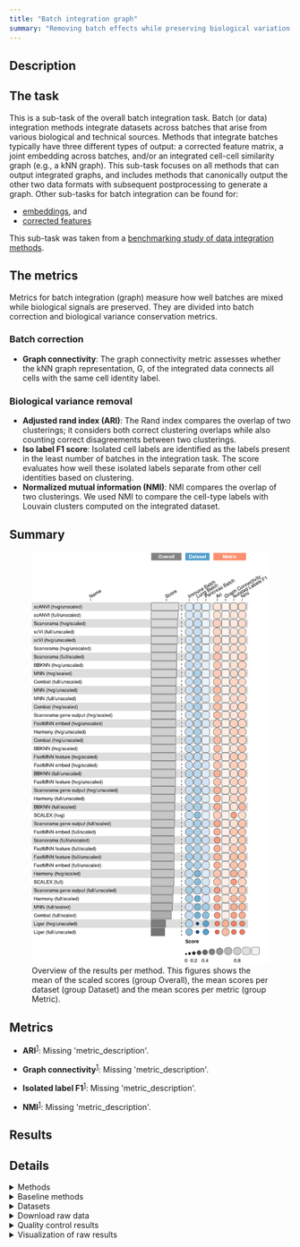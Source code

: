 ```yaml
---
title: "Batch integration graph"
summary: "Removing batch effects while preserving biological variation (graph output)"
---
```


<script src="index_files/libs/htmlwidgets-1.5.4/htmlwidgets.js"></script>
<link href="index_files/libs/datatables-css-0.0.0/datatables-crosstalk.css" rel="stylesheet" />
<script src="index_files/libs/datatables-binding-0.25/datatables.js"></script>
<script src="index_files/libs/jquery-3.6.0/jquery-3.6.0.min.js"></script>
<link href="index_files/libs/dt-core-1.11.3/css/jquery.dataTables.min.css" rel="stylesheet" />
<link href="index_files/libs/dt-core-1.11.3/css/jquery.dataTables.extra.css" rel="stylesheet" />
<script src="index_files/libs/dt-core-1.11.3/js/jquery.dataTables.min.js"></script>
<link href="index_files/libs/dt-ext-select-1.11.3/css/select.dataTables.min.css" rel="stylesheet" />
<script src="index_files/libs/dt-ext-select-1.11.3/js/dataTables.select.min.js"></script>
<link href="index_files/libs/dt-ext-searchpanes-1.11.3/css/searchPanes.dataTables.min.css" rel="stylesheet" />
<script src="index_files/libs/dt-ext-searchpanes-1.11.3/js/dataTables.searchPanes.min.js"></script>
<script src="index_files/libs/jszip-1.11.3/jszip.min.js"></script>
<link href="index_files/libs/dt-ext-buttons-1.11.3/css/buttons.dataTables.min.css" rel="stylesheet" />
<script src="index_files/libs/dt-ext-buttons-1.11.3/js/dataTables.buttons.min.js"></script>
<script src="index_files/libs/dt-ext-buttons-1.11.3/js/buttons.html5.min.js"></script>
<script src="index_files/libs/dt-ext-buttons-1.11.3/js/buttons.colVis.min.js"></script>
<script src="index_files/libs/dt-ext-buttons-1.11.3/js/buttons.print.min.js"></script>
<link href="index_files/libs/crosstalk-1.2.0/css/crosstalk.min.css" rel="stylesheet" />
<script src="index_files/libs/crosstalk-1.2.0/js/crosstalk.min.js"></script>
<script src="index_files/libs/kePrint-0.0.1/kePrint.js"></script>
<link href="index_files/libs/lightable-0.0.1/lightable.css" rel="stylesheet" />


## Description

<!--- TODO: add links --->

## The task

This is a sub-task of the overall batch integration task. Batch (or data) integration
methods integrate datasets across batches that arise from various biological and
technical sources. Methods that integrate batches typically have three different types
of output: a corrected feature matrix, a joint embedding across batches, and/or an
integrated cell-cell similarity graph (e.g., a kNN graph). This sub-task focuses on all
methods that can output integrated graphs, and includes methods that canonically output
the other two data formats with subsequent postprocessing to generate a graph. Other
sub-tasks for batch integration can be found for:

-   [embeddings](../batch_integration_embed/), and
-   [corrected features](../batch_integration_feature/)

This sub-task was taken from a [benchmarking study of data integration
methods](https://openproblems.bio/bibliography#luecken2022benchmarking).

## The metrics

Metrics for batch integration (graph) measure how well batches are mixed while
biological signals are preserved. They are divided into batch correction and biological
variance conservation metrics.

### Batch correction

-   **Graph connectivity**: The graph connectivity metric assesses whether the kNN graph
    representation, G, of the integrated data connects all cells with the same cell identity
    label.

### Biological variance removal

-   **Adjusted rand index (ARI)**: The Rand index compares the overlap of two clusterings;
    it considers both correct clustering overlaps while also counting correct disagreements
    between two clusterings.
-   **Iso label F1 score**: Isolated cell labels are identified as the labels present in
    the least number of batches in the integration task. The score evaluates how well these
    isolated labels separate from other cell identities based on clustering.
-   **Normalized mutual information (NMI)**: NMI compares the overlap of two clusterings.
    We used NMI to compare the cell-type labels with Louvain clusters computed on the
    integrated dataset.

## Summary

<figure>
<img src="index.markdown_strict_files/figure-markdown_strict/summary-1.png" width="745" alt="Overview of the results per method. This figures shows the mean of the scaled scores (group Overall), the mean scores per dataset (group Dataset) and the mean scores per metric (group Metric)." />
<figcaption aria-hidden="true">Overview of the results per method. This figures shows the mean of the scaled scores (group Overall), the mean scores per dataset (group Dataset) and the mean scores per metric (group Metric).</figcaption>
</figure>

## Metrics

-   **ARI**<sup><a href="/bibliography#luecken2022benchmarking" target="_blank">1</a></sup>: Missing 'metric_description'.

<!-- -->

-   **Graph connectivity**<sup><a href="/bibliography#luecken2022benchmarking" target="_blank">1</a></sup>: Missing 'metric_description'.

<!-- -->

-   **Isolated label F1**<sup><a href="/bibliography#luecken2022benchmarking" target="_blank">1</a></sup>: Missing 'metric_description'.

<!-- -->

-   **NMI**<sup><a href="/bibliography#luecken2022benchmarking" target="_blank">1</a></sup>: Missing 'metric_description'.

## Results

<div id="htmlwidget-367204a246f6c7aa6c0b" style="width:100%;height:auto;" class="datatables html-widget"></div>
<script type="application/json" data-for="htmlwidget-367204a246f6c7aa6c0b">{"x":{"filter":"none","vertical":false,"extensions":["Select","SearchPanes","Buttons"],"caption":"<caption>Results table of the scores per method, dataset and metric (after scaling). Use the filters to make a custom subselection of methods and datasets. The \"Overall mean\" dataset is the mean value across all datasets.<\/caption>","data":[["Scanorama (hvg/unscaled) <sup><a href=\"/bibliography#hie2019efficient\" target=\"_blank\">2<\/a><\/sup>","scANVI (hvg/unscaled) <sup><a href=\"/bibliography#xu2021probabilistic\" target=\"_blank\">3<\/a><\/sup>","Scanorama (hvg/scaled) <sup><a href=\"/bibliography#hie2019efficient\" target=\"_blank\">2<\/a><\/sup>","Combat (hvg/scaled) <sup><a href=\"/bibliography#hansen2012removing\" target=\"_blank\">4<\/a><\/sup>","scANVI (full/unscaled) <sup><a href=\"/bibliography#xu2021probabilistic\" target=\"_blank\">3<\/a><\/sup>","MNN (hvg/scaled) <sup><a href=\"/bibliography#haghverdi2018batch\" target=\"_blank\">5<\/a><\/sup>","scVI (hvg/unscaled) <sup><a href=\"/bibliography#lopez2018deep\" target=\"_blank\">6<\/a><\/sup>","scVI (full/unscaled) <sup><a href=\"/bibliography#lopez2018deep\" target=\"_blank\">6<\/a><\/sup>","Harmony (hvg/unscaled) <sup><a href=\"/bibliography#korsunsky2019fast\" target=\"_blank\">7<\/a><\/sup>","Combat (hvg/unscaled) <sup><a href=\"/bibliography#hansen2012removing\" target=\"_blank\">4<\/a><\/sup>","Combat (full/unscaled) <sup><a href=\"/bibliography#hansen2012removing\" target=\"_blank\">4<\/a><\/sup>","BBKNN (hvg/scaled) <sup><a href=\"/bibliography#polanski2020bbknn\" target=\"_blank\">8<\/a><\/sup>","Scanorama (full/scaled) <sup><a href=\"/bibliography#hie2019efficient\" target=\"_blank\">2<\/a><\/sup>","BBKNN (hvg/unscaled) <sup><a href=\"/bibliography#polanski2020bbknn\" target=\"_blank\">8<\/a><\/sup>","MNN (hvg/unscaled) <sup><a href=\"/bibliography#haghverdi2018batch\" target=\"_blank\">5<\/a><\/sup>","SCALEX (hvg) <sup><a href=\"/bibliography#xiong2021online\" target=\"_blank\">9<\/a><\/sup>","scANVI (hvg/unscaled) <sup><a href=\"/bibliography#xu2021probabilistic\" target=\"_blank\">3<\/a><\/sup>","Harmony (full/unscaled) <sup><a href=\"/bibliography#korsunsky2019fast\" target=\"_blank\">7<\/a><\/sup>","BBKNN (full/unscaled) <sup><a href=\"/bibliography#polanski2020bbknn\" target=\"_blank\">8<\/a><\/sup>","FastMNN feature (hvg/scaled) <sup><a href=\"/bibliography#lun2019fastmnn\" target=\"_blank\">10<\/a><\/sup>","MNN (full/unscaled) <sup><a href=\"/bibliography#haghverdi2018batch\" target=\"_blank\">5<\/a><\/sup>","scANVI (hvg/unscaled) <sup><a href=\"/bibliography#xu2021probabilistic\" target=\"_blank\">3<\/a><\/sup>","Harmony (hvg/scaled) <sup><a href=\"/bibliography#korsunsky2019fast\" target=\"_blank\">7<\/a><\/sup>","BBKNN (full/scaled) <sup><a href=\"/bibliography#polanski2020bbknn\" target=\"_blank\">8<\/a><\/sup>","scANVI (full/unscaled) <sup><a href=\"/bibliography#xu2021probabilistic\" target=\"_blank\">3<\/a><\/sup>","Scanorama gene output (hvg/scaled) <sup><a href=\"/bibliography#hie2019efficient\" target=\"_blank\">2<\/a><\/sup>","Harmony (full/scaled) <sup><a href=\"/bibliography#korsunsky2019fast\" target=\"_blank\">7<\/a><\/sup>","scANVI (full/unscaled) <sup><a href=\"/bibliography#xu2021probabilistic\" target=\"_blank\">3<\/a><\/sup>","FastMNN embed (hvg/unscaled) <sup><a href=\"/bibliography#lun2019fastmnn\" target=\"_blank\">10<\/a><\/sup>","Scanorama (hvg/scaled) <sup><a href=\"/bibliography#hie2019efficient\" target=\"_blank\">2<\/a><\/sup>","SCALEX (full) <sup><a href=\"/bibliography#xiong2021online\" target=\"_blank\">9<\/a><\/sup>","FastMNN embed (full/scaled) <sup><a href=\"/bibliography#lun2019fastmnn\" target=\"_blank\">10<\/a><\/sup>","scVI (full/unscaled) <sup><a href=\"/bibliography#lopez2018deep\" target=\"_blank\">6<\/a><\/sup>","scVI (hvg/unscaled) <sup><a href=\"/bibliography#lopez2018deep\" target=\"_blank\">6<\/a><\/sup>","scANVI (hvg/unscaled) <sup><a href=\"/bibliography#xu2021probabilistic\" target=\"_blank\">3<\/a><\/sup>","scVI (hvg/unscaled) <sup><a href=\"/bibliography#lopez2018deep\" target=\"_blank\">6<\/a><\/sup>","Scanorama (hvg/scaled) <sup><a href=\"/bibliography#hie2019efficient\" target=\"_blank\">2<\/a><\/sup>","FastMNN embed (hvg/scaled) <sup><a href=\"/bibliography#lun2019fastmnn\" target=\"_blank\">10<\/a><\/sup>","MNN (hvg/scaled) <sup><a href=\"/bibliography#haghverdi2018batch\" target=\"_blank\">5<\/a><\/sup>","FastMNN embed (full/unscaled) <sup><a href=\"/bibliography#lun2019fastmnn\" target=\"_blank\">10<\/a><\/sup>","FastMNN feature (hvg/unscaled) <sup><a href=\"/bibliography#lun2019fastmnn\" target=\"_blank\">10<\/a><\/sup>","Scanorama gene output (hvg/unscaled) <sup><a href=\"/bibliography#hie2019efficient\" target=\"_blank\">2<\/a><\/sup>","scANVI (full/unscaled) <sup><a href=\"/bibliography#xu2021probabilistic\" target=\"_blank\">3<\/a><\/sup>","FastMNN feature (full/unscaled) <sup><a href=\"/bibliography#lun2019fastmnn\" target=\"_blank\">10<\/a><\/sup>","scVI (full/unscaled) <sup><a href=\"/bibliography#lopez2018deep\" target=\"_blank\">6<\/a><\/sup>","MNN (full/unscaled) <sup><a href=\"/bibliography#haghverdi2018batch\" target=\"_blank\">5<\/a><\/sup>","Scanorama (full/scaled) <sup><a href=\"/bibliography#hie2019efficient\" target=\"_blank\">2<\/a><\/sup>","Scanorama gene output (hvg/scaled) <sup><a href=\"/bibliography#hie2019efficient\" target=\"_blank\">2<\/a><\/sup>","Scanorama (hvg/unscaled) <sup><a href=\"/bibliography#hie2019efficient\" target=\"_blank\">2<\/a><\/sup>","Scanorama (full/scaled) <sup><a href=\"/bibliography#hie2019efficient\" target=\"_blank\">2<\/a><\/sup>","BBKNN (hvg/unscaled) <sup><a href=\"/bibliography#polanski2020bbknn\" target=\"_blank\">8<\/a><\/sup>","MNN (hvg/scaled) <sup><a href=\"/bibliography#haghverdi2018batch\" target=\"_blank\">5<\/a><\/sup>","FastMNN feature (full/scaled) <sup><a href=\"/bibliography#lun2019fastmnn\" target=\"_blank\">10<\/a><\/sup>","Scanorama (hvg/unscaled) <sup><a href=\"/bibliography#hie2019efficient\" target=\"_blank\">2<\/a><\/sup>","MNN (hvg/unscaled) <sup><a href=\"/bibliography#haghverdi2018batch\" target=\"_blank\">5<\/a><\/sup>","Combat (full/unscaled) <sup><a href=\"/bibliography#hansen2012removing\" target=\"_blank\">4<\/a><\/sup>","MNN (hvg/unscaled) <sup><a href=\"/bibliography#haghverdi2018batch\" target=\"_blank\">5<\/a><\/sup>","Scanorama gene output (full/scaled) <sup><a href=\"/bibliography#hie2019efficient\" target=\"_blank\">2<\/a><\/sup>","MNN (full/scaled) <sup><a href=\"/bibliography#haghverdi2018batch\" target=\"_blank\">5<\/a><\/sup>","MNN (full/unscaled) <sup><a href=\"/bibliography#haghverdi2018batch\" target=\"_blank\">5<\/a><\/sup>","Combat (hvg/scaled) <sup><a href=\"/bibliography#hansen2012removing\" target=\"_blank\">4<\/a><\/sup>","Scanorama gene output (hvg/scaled) <sup><a href=\"/bibliography#hie2019efficient\" target=\"_blank\">2<\/a><\/sup>","Combat (full/unscaled) <sup><a href=\"/bibliography#hansen2012removing\" target=\"_blank\">4<\/a><\/sup>","FastMNN embed (hvg/unscaled) <sup><a href=\"/bibliography#lun2019fastmnn\" target=\"_blank\">10<\/a><\/sup>","Harmony (hvg/unscaled) <sup><a href=\"/bibliography#korsunsky2019fast\" target=\"_blank\">7<\/a><\/sup>","Scanorama gene output (hvg/unscaled) <sup><a href=\"/bibliography#hie2019efficient\" target=\"_blank\">2<\/a><\/sup>","Combat (hvg/unscaled) <sup><a href=\"/bibliography#hansen2012removing\" target=\"_blank\">4<\/a><\/sup>","BBKNN (hvg/scaled) <sup><a href=\"/bibliography#polanski2020bbknn\" target=\"_blank\">8<\/a><\/sup>","FastMNN feature (hvg/scaled) <sup><a href=\"/bibliography#lun2019fastmnn\" target=\"_blank\">10<\/a><\/sup>","FastMNN embed (hvg/scaled) <sup><a href=\"/bibliography#lun2019fastmnn\" target=\"_blank\">10<\/a><\/sup>","FastMNN embed (hvg/unscaled) <sup><a href=\"/bibliography#lun2019fastmnn\" target=\"_blank\">10<\/a><\/sup>","Scanorama (full/unscaled) <sup><a href=\"/bibliography#hie2019efficient\" target=\"_blank\">2<\/a><\/sup>","BBKNN (hvg/unscaled) <sup><a href=\"/bibliography#polanski2020bbknn\" target=\"_blank\">8<\/a><\/sup>","FastMNN embed (hvg/scaled) <sup><a href=\"/bibliography#lun2019fastmnn\" target=\"_blank\">10<\/a><\/sup>","BBKNN (full/unscaled) <sup><a href=\"/bibliography#polanski2020bbknn\" target=\"_blank\">8<\/a><\/sup>","FastMNN feature (hvg/unscaled) <sup><a href=\"/bibliography#lun2019fastmnn\" target=\"_blank\">10<\/a><\/sup>","Scanorama gene output (full/scaled) <sup><a href=\"/bibliography#hie2019efficient\" target=\"_blank\">2<\/a><\/sup>","SCALEX (hvg) <sup><a href=\"/bibliography#xiong2021online\" target=\"_blank\">9<\/a><\/sup>","BBKNN (hvg/unscaled) <sup><a href=\"/bibliography#polanski2020bbknn\" target=\"_blank\">8<\/a><\/sup>","scVI (full/unscaled) <sup><a href=\"/bibliography#lopez2018deep\" target=\"_blank\">6<\/a><\/sup>","Harmony (hvg/scaled) <sup><a href=\"/bibliography#korsunsky2019fast\" target=\"_blank\">7<\/a><\/sup>","Harmony (hvg/unscaled) <sup><a href=\"/bibliography#korsunsky2019fast\" target=\"_blank\">7<\/a><\/sup>","Combat (full/scaled) <sup><a href=\"/bibliography#hansen2012removing\" target=\"_blank\">4<\/a><\/sup>","Scanorama gene output (hvg/unscaled) <sup><a href=\"/bibliography#hie2019efficient\" target=\"_blank\">2<\/a><\/sup>","Scanorama gene output (full/unscaled) <sup><a href=\"/bibliography#hie2019efficient\" target=\"_blank\">2<\/a><\/sup>","Combat (hvg/scaled) <sup><a href=\"/bibliography#hansen2012removing\" target=\"_blank\">4<\/a><\/sup>","Harmony (full/unscaled) <sup><a href=\"/bibliography#korsunsky2019fast\" target=\"_blank\">7<\/a><\/sup>","Scanorama (hvg/scaled) <sup><a href=\"/bibliography#hie2019efficient\" target=\"_blank\">2<\/a><\/sup>","FastMNN feature (hvg/unscaled) <sup><a href=\"/bibliography#lun2019fastmnn\" target=\"_blank\">10<\/a><\/sup>","BBKNN (full/scaled) <sup><a href=\"/bibliography#polanski2020bbknn\" target=\"_blank\">8<\/a><\/sup>","scVI (hvg/unscaled) <sup><a href=\"/bibliography#lopez2018deep\" target=\"_blank\">6<\/a><\/sup>","SCALEX (hvg) <sup><a href=\"/bibliography#xiong2021online\" target=\"_blank\">9<\/a><\/sup>","Scanorama gene output (full/scaled) <sup><a href=\"/bibliography#hie2019efficient\" target=\"_blank\">2<\/a><\/sup>","Combat (hvg/unscaled) <sup><a href=\"/bibliography#hansen2012removing\" target=\"_blank\">4<\/a><\/sup>","FastMNN feature (hvg/scaled) <sup><a href=\"/bibliography#lun2019fastmnn\" target=\"_blank\">10<\/a><\/sup>","BBKNN (hvg/scaled) <sup><a href=\"/bibliography#polanski2020bbknn\" target=\"_blank\">8<\/a><\/sup>","FastMNN embed (hvg/unscaled) <sup><a href=\"/bibliography#lun2019fastmnn\" target=\"_blank\">10<\/a><\/sup>","FastMNN embed (hvg/scaled) <sup><a href=\"/bibliography#lun2019fastmnn\" target=\"_blank\">10<\/a><\/sup>","SCALEX (full) <sup><a href=\"/bibliography#xiong2021online\" target=\"_blank\">9<\/a><\/sup>","FastMNN feature (hvg/unscaled) <sup><a href=\"/bibliography#lun2019fastmnn\" target=\"_blank\">10<\/a><\/sup>","FastMNN feature (hvg/scaled) <sup><a href=\"/bibliography#lun2019fastmnn\" target=\"_blank\">10<\/a><\/sup>","FastMNN embed (full/scaled) <sup><a href=\"/bibliography#lun2019fastmnn\" target=\"_blank\">10<\/a><\/sup>","Scanorama (full/unscaled) <sup><a href=\"/bibliography#hie2019efficient\" target=\"_blank\">2<\/a><\/sup>","FastMNN feature (full/scaled) <sup><a href=\"/bibliography#lun2019fastmnn\" target=\"_blank\">10<\/a><\/sup>","BBKNN (full/unscaled) <sup><a href=\"/bibliography#polanski2020bbknn\" target=\"_blank\">8<\/a><\/sup>","FastMNN feature (full/unscaled) <sup><a href=\"/bibliography#lun2019fastmnn\" target=\"_blank\">10<\/a><\/sup>","FastMNN embed (full/unscaled) <sup><a href=\"/bibliography#lun2019fastmnn\" target=\"_blank\">10<\/a><\/sup>","Harmony (hvg/scaled) <sup><a href=\"/bibliography#korsunsky2019fast\" target=\"_blank\">7<\/a><\/sup>","BBKNN (full/scaled) <sup><a href=\"/bibliography#polanski2020bbknn\" target=\"_blank\">8<\/a><\/sup>","Scanorama (full/unscaled) <sup><a href=\"/bibliography#hie2019efficient\" target=\"_blank\">2<\/a><\/sup>","SCALEX (full) <sup><a href=\"/bibliography#xiong2021online\" target=\"_blank\">9<\/a><\/sup>","Scanorama (full/scaled) <sup><a href=\"/bibliography#hie2019efficient\" target=\"_blank\">2<\/a><\/sup>","BBKNN (full/unscaled) <sup><a href=\"/bibliography#polanski2020bbknn\" target=\"_blank\">8<\/a><\/sup>","Scanorama (hvg/unscaled) <sup><a href=\"/bibliography#hie2019efficient\" target=\"_blank\">2<\/a><\/sup>","MNN (hvg/unscaled) <sup><a href=\"/bibliography#haghverdi2018batch\" target=\"_blank\">5<\/a><\/sup>","Harmony (full/unscaled) <sup><a href=\"/bibliography#korsunsky2019fast\" target=\"_blank\">7<\/a><\/sup>","FastMNN feature (full/scaled) <sup><a href=\"/bibliography#lun2019fastmnn\" target=\"_blank\">10<\/a><\/sup>","BBKNN (hvg/scaled) <sup><a href=\"/bibliography#polanski2020bbknn\" target=\"_blank\">8<\/a><\/sup>","Scanorama gene output (full/unscaled) <sup><a href=\"/bibliography#hie2019efficient\" target=\"_blank\">2<\/a><\/sup>","MNN (full/unscaled) <sup><a href=\"/bibliography#haghverdi2018batch\" target=\"_blank\">5<\/a><\/sup>","Harmony (full/unscaled) <sup><a href=\"/bibliography#korsunsky2019fast\" target=\"_blank\">7<\/a><\/sup>","FastMNN feature (full/unscaled) <sup><a href=\"/bibliography#lun2019fastmnn\" target=\"_blank\">10<\/a><\/sup>","Combat (full/unscaled) <sup><a href=\"/bibliography#hansen2012removing\" target=\"_blank\">4<\/a><\/sup>","Liger (hvg/unscaled) <sup><a href=\"/bibliography#welch2019single\" target=\"_blank\">11<\/a><\/sup>","Scanorama gene output (hvg/scaled) <sup><a href=\"/bibliography#hie2019efficient\" target=\"_blank\">2<\/a><\/sup>","Harmony (full/scaled) <sup><a href=\"/bibliography#korsunsky2019fast\" target=\"_blank\">7<\/a><\/sup>","Scanorama gene output (full/unscaled) <sup><a href=\"/bibliography#hie2019efficient\" target=\"_blank\">2<\/a><\/sup>","Scanorama (full/unscaled) <sup><a href=\"/bibliography#hie2019efficient\" target=\"_blank\">2<\/a><\/sup>","Harmony (full/scaled) <sup><a href=\"/bibliography#korsunsky2019fast\" target=\"_blank\">7<\/a><\/sup>","Combat (hvg/unscaled) <sup><a href=\"/bibliography#hansen2012removing\" target=\"_blank\">4<\/a><\/sup>","Combat (hvg/scaled) <sup><a href=\"/bibliography#hansen2012removing\" target=\"_blank\">4<\/a><\/sup>","FastMNN embed (full/unscaled) <sup><a href=\"/bibliography#lun2019fastmnn\" target=\"_blank\">10<\/a><\/sup>","MNN (hvg/scaled) <sup><a href=\"/bibliography#haghverdi2018batch\" target=\"_blank\">5<\/a><\/sup>","FastMNN embed (full/scaled) <sup><a href=\"/bibliography#lun2019fastmnn\" target=\"_blank\">10<\/a><\/sup>","Scanorama gene output (hvg/unscaled) <sup><a href=\"/bibliography#hie2019efficient\" target=\"_blank\">2<\/a><\/sup>","FastMNN feature (full/scaled) <sup><a href=\"/bibliography#lun2019fastmnn\" target=\"_blank\">10<\/a><\/sup>","BBKNN (full/scaled) <sup><a href=\"/bibliography#polanski2020bbknn\" target=\"_blank\">8<\/a><\/sup>","Scanorama gene output (full/scaled) <sup><a href=\"/bibliography#hie2019efficient\" target=\"_blank\">2<\/a><\/sup>","Harmony (hvg/unscaled) <sup><a href=\"/bibliography#korsunsky2019fast\" target=\"_blank\">7<\/a><\/sup>","FastMNN embed (full/scaled) <sup><a href=\"/bibliography#lun2019fastmnn\" target=\"_blank\">10<\/a><\/sup>","MNN (full/scaled) <sup><a href=\"/bibliography#haghverdi2018batch\" target=\"_blank\">5<\/a><\/sup>","FastMNN embed (full/unscaled) <sup><a href=\"/bibliography#lun2019fastmnn\" target=\"_blank\">10<\/a><\/sup>","FastMNN feature (full/unscaled) <sup><a href=\"/bibliography#lun2019fastmnn\" target=\"_blank\">10<\/a><\/sup>","Scanorama gene output (full/unscaled) <sup><a href=\"/bibliography#hie2019efficient\" target=\"_blank\">2<\/a><\/sup>","MNN (full/scaled) <sup><a href=\"/bibliography#haghverdi2018batch\" target=\"_blank\">5<\/a><\/sup>","Combat (full/scaled) <sup><a href=\"/bibliography#hansen2012removing\" target=\"_blank\">4<\/a><\/sup>","Combat (full/scaled) <sup><a href=\"/bibliography#hansen2012removing\" target=\"_blank\">4<\/a><\/sup>","Liger (full/unscaled) <sup><a href=\"/bibliography#welch2019single\" target=\"_blank\">11<\/a><\/sup>","SCALEX (hvg) <sup><a href=\"/bibliography#xiong2021online\" target=\"_blank\">9<\/a><\/sup>","SCALEX (full) <sup><a href=\"/bibliography#xiong2021online\" target=\"_blank\">9<\/a><\/sup>","MNN (full/scaled) <sup><a href=\"/bibliography#haghverdi2018batch\" target=\"_blank\">5<\/a><\/sup>","Harmony (hvg/scaled) <sup><a href=\"/bibliography#korsunsky2019fast\" target=\"_blank\">7<\/a><\/sup>","Combat (full/scaled) <sup><a href=\"/bibliography#hansen2012removing\" target=\"_blank\">4<\/a><\/sup>","Harmony (full/scaled) <sup><a href=\"/bibliography#korsunsky2019fast\" target=\"_blank\">7<\/a><\/sup>","Liger (hvg/unscaled) <sup><a href=\"/bibliography#welch2019single\" target=\"_blank\">11<\/a><\/sup>","Liger (full/unscaled) <sup><a href=\"/bibliography#welch2019single\" target=\"_blank\">11<\/a><\/sup>","Liger (hvg/unscaled) <sup><a href=\"/bibliography#welch2019single\" target=\"_blank\">11<\/a><\/sup>","Liger (full/unscaled) <sup><a href=\"/bibliography#welch2019single\" target=\"_blank\">11<\/a><\/sup>","Liger (full/unscaled) <sup><a href=\"/bibliography#welch2019single\" target=\"_blank\">11<\/a><\/sup>","Liger (hvg/unscaled) <sup><a href=\"/bibliography#welch2019single\" target=\"_blank\">11<\/a><\/sup>"],["Pancreas (by batch) <sup><a href=\"/bibliography#luecken2022benchmarking\" target=\"_blank\">1<\/a><\/sup>","Pancreas (by batch) <sup><a href=\"/bibliography#luecken2022benchmarking\" target=\"_blank\">1<\/a><\/sup>","Pancreas (by batch) <sup><a href=\"/bibliography#luecken2022benchmarking\" target=\"_blank\">1<\/a><\/sup>","Pancreas (by batch) <sup><a href=\"/bibliography#luecken2022benchmarking\" target=\"_blank\">1<\/a><\/sup>","Pancreas (by batch) <sup><a href=\"/bibliography#luecken2022benchmarking\" target=\"_blank\">1<\/a><\/sup>","Pancreas (by batch) <sup><a href=\"/bibliography#luecken2022benchmarking\" target=\"_blank\">1<\/a><\/sup>","Pancreas (by batch) <sup><a href=\"/bibliography#luecken2022benchmarking\" target=\"_blank\">1<\/a><\/sup>","Pancreas (by batch) <sup><a href=\"/bibliography#luecken2022benchmarking\" target=\"_blank\">1<\/a><\/sup>","Pancreas (by batch) <sup><a href=\"/bibliography#luecken2022benchmarking\" target=\"_blank\">1<\/a><\/sup>","Pancreas (by batch) <sup><a href=\"/bibliography#luecken2022benchmarking\" target=\"_blank\">1<\/a><\/sup>","Pancreas (by batch) <sup><a href=\"/bibliography#luecken2022benchmarking\" target=\"_blank\">1<\/a><\/sup>","Pancreas (by batch) <sup><a href=\"/bibliography#luecken2022benchmarking\" target=\"_blank\">1<\/a><\/sup>","Pancreas (by batch) <sup><a href=\"/bibliography#luecken2022benchmarking\" target=\"_blank\">1<\/a><\/sup>","Pancreas (by batch) <sup><a href=\"/bibliography#luecken2022benchmarking\" target=\"_blank\">1<\/a><\/sup>","Pancreas (by batch) <sup><a href=\"/bibliography#luecken2022benchmarking\" target=\"_blank\">1<\/a><\/sup>","Pancreas (by batch) <sup><a href=\"/bibliography#luecken2022benchmarking\" target=\"_blank\">1<\/a><\/sup>","Overall mean","Pancreas (by batch) <sup><a href=\"/bibliography#luecken2022benchmarking\" target=\"_blank\">1<\/a><\/sup>","Pancreas (by batch) <sup><a href=\"/bibliography#luecken2022benchmarking\" target=\"_blank\">1<\/a><\/sup>","Pancreas (by batch) <sup><a href=\"/bibliography#luecken2022benchmarking\" target=\"_blank\">1<\/a><\/sup>","Pancreas (by batch) <sup><a href=\"/bibliography#luecken2022benchmarking\" target=\"_blank\">1<\/a><\/sup>","Immune (by batch) <sup><a href=\"/bibliography#luecken2022benchmarking\" target=\"_blank\">1<\/a><\/sup>","Pancreas (by batch) <sup><a href=\"/bibliography#luecken2022benchmarking\" target=\"_blank\">1<\/a><\/sup>","Pancreas (by batch) <sup><a href=\"/bibliography#luecken2022benchmarking\" target=\"_blank\">1<\/a><\/sup>","Overall mean","Pancreas (by batch) <sup><a href=\"/bibliography#luecken2022benchmarking\" target=\"_blank\">1<\/a><\/sup>","Pancreas (by batch) <sup><a href=\"/bibliography#luecken2022benchmarking\" target=\"_blank\">1<\/a><\/sup>","Immune (by batch) <sup><a href=\"/bibliography#luecken2022benchmarking\" target=\"_blank\">1<\/a><\/sup>","Pancreas (by batch) <sup><a href=\"/bibliography#luecken2022benchmarking\" target=\"_blank\">1<\/a><\/sup>","Overall mean","Pancreas (by batch) <sup><a href=\"/bibliography#luecken2022benchmarking\" target=\"_blank\">1<\/a><\/sup>","Pancreas (by batch) <sup><a href=\"/bibliography#luecken2022benchmarking\" target=\"_blank\">1<\/a><\/sup>","Overall mean","Overall mean","Lung (Viera Braga et al.) <sup><a href=\"/bibliography#luecken2022benchmarking\" target=\"_blank\">1<\/a><\/sup>","Immune (by batch) <sup><a href=\"/bibliography#luecken2022benchmarking\" target=\"_blank\">1<\/a><\/sup>","Immune (by batch) <sup><a href=\"/bibliography#luecken2022benchmarking\" target=\"_blank\">1<\/a><\/sup>","Pancreas (by batch) <sup><a href=\"/bibliography#luecken2022benchmarking\" target=\"_blank\">1<\/a><\/sup>","Immune (by batch) <sup><a href=\"/bibliography#luecken2022benchmarking\" target=\"_blank\">1<\/a><\/sup>","Pancreas (by batch) <sup><a href=\"/bibliography#luecken2022benchmarking\" target=\"_blank\">1<\/a><\/sup>","Pancreas (by batch) <sup><a href=\"/bibliography#luecken2022benchmarking\" target=\"_blank\">1<\/a><\/sup>","Pancreas (by batch) <sup><a href=\"/bibliography#luecken2022benchmarking\" target=\"_blank\">1<\/a><\/sup>","Lung (Viera Braga et al.) <sup><a href=\"/bibliography#luecken2022benchmarking\" target=\"_blank\">1<\/a><\/sup>","Pancreas (by batch) <sup><a href=\"/bibliography#luecken2022benchmarking\" target=\"_blank\">1<\/a><\/sup>","Immune (by batch) <sup><a href=\"/bibliography#luecken2022benchmarking\" target=\"_blank\">1<\/a><\/sup>","Immune (by batch) <sup><a href=\"/bibliography#luecken2022benchmarking\" target=\"_blank\">1<\/a><\/sup>","Immune (by batch) <sup><a href=\"/bibliography#luecken2022benchmarking\" target=\"_blank\">1<\/a><\/sup>","Immune (by batch) <sup><a href=\"/bibliography#luecken2022benchmarking\" target=\"_blank\">1<\/a><\/sup>","Overall mean","Overall mean","Overall mean","Overall mean","Pancreas (by batch) <sup><a href=\"/bibliography#luecken2022benchmarking\" target=\"_blank\">1<\/a><\/sup>","Immune (by batch) <sup><a href=\"/bibliography#luecken2022benchmarking\" target=\"_blank\">1<\/a><\/sup>","Immune (by batch) <sup><a href=\"/bibliography#luecken2022benchmarking\" target=\"_blank\">1<\/a><\/sup>","Overall mean","Overall mean","Pancreas (by batch) <sup><a href=\"/bibliography#luecken2022benchmarking\" target=\"_blank\">1<\/a><\/sup>","Immune (by batch) <sup><a href=\"/bibliography#luecken2022benchmarking\" target=\"_blank\">1<\/a><\/sup>","Overall mean","Overall mean","Overall mean","Immune (by batch) <sup><a href=\"/bibliography#luecken2022benchmarking\" target=\"_blank\">1<\/a><\/sup>","Overall mean","Overall mean","Immune (by batch) <sup><a href=\"/bibliography#luecken2022benchmarking\" target=\"_blank\">1<\/a><\/sup>","Overall mean","Overall mean","Overall mean","Overall mean","Immune (by batch) <sup><a href=\"/bibliography#luecken2022benchmarking\" target=\"_blank\">1<\/a><\/sup>","Pancreas (by batch) <sup><a href=\"/bibliography#luecken2022benchmarking\" target=\"_blank\">1<\/a><\/sup>","Lung (Viera Braga et al.) <sup><a href=\"/bibliography#luecken2022benchmarking\" target=\"_blank\">1<\/a><\/sup>","Immune (by batch) <sup><a href=\"/bibliography#luecken2022benchmarking\" target=\"_blank\">1<\/a><\/sup>","Overall mean","Overall mean","Immune (by batch) <sup><a href=\"/bibliography#luecken2022benchmarking\" target=\"_blank\">1<\/a><\/sup>","Immune (by batch) <sup><a href=\"/bibliography#luecken2022benchmarking\" target=\"_blank\">1<\/a><\/sup>","Immune (by batch) <sup><a href=\"/bibliography#luecken2022benchmarking\" target=\"_blank\">1<\/a><\/sup>","Lung (Viera Braga et al.) <sup><a href=\"/bibliography#luecken2022benchmarking\" target=\"_blank\">1<\/a><\/sup>","Immune (by batch) <sup><a href=\"/bibliography#luecken2022benchmarking\" target=\"_blank\">1<\/a><\/sup>","Immune (by batch) <sup><a href=\"/bibliography#luecken2022benchmarking\" target=\"_blank\">1<\/a><\/sup>","Immune (by batch) <sup><a href=\"/bibliography#luecken2022benchmarking\" target=\"_blank\">1<\/a><\/sup>","Overall mean","Pancreas (by batch) <sup><a href=\"/bibliography#luecken2022benchmarking\" target=\"_blank\">1<\/a><\/sup>","Immune (by batch) <sup><a href=\"/bibliography#luecken2022benchmarking\" target=\"_blank\">1<\/a><\/sup>","Overall mean","Lung (Viera Braga et al.) <sup><a href=\"/bibliography#luecken2022benchmarking\" target=\"_blank\">1<\/a><\/sup>","Immune (by batch) <sup><a href=\"/bibliography#luecken2022benchmarking\" target=\"_blank\">1<\/a><\/sup>","Overall mean","Lung (Viera Braga et al.) <sup><a href=\"/bibliography#luecken2022benchmarking\" target=\"_blank\">1<\/a><\/sup>","Overall mean","Overall mean","Immune (by batch) <sup><a href=\"/bibliography#luecken2022benchmarking\" target=\"_blank\">1<\/a><\/sup>","Immune (by batch) <sup><a href=\"/bibliography#luecken2022benchmarking\" target=\"_blank\">1<\/a><\/sup>","Immune (by batch) <sup><a href=\"/bibliography#luecken2022benchmarking\" target=\"_blank\">1<\/a><\/sup>","Lung (Viera Braga et al.) <sup><a href=\"/bibliography#luecken2022benchmarking\" target=\"_blank\">1<\/a><\/sup>","Lung (Viera Braga et al.) <sup><a href=\"/bibliography#luecken2022benchmarking\" target=\"_blank\">1<\/a><\/sup>","Immune (by batch) <sup><a href=\"/bibliography#luecken2022benchmarking\" target=\"_blank\">1<\/a><\/sup>","Lung (Viera Braga et al.) <sup><a href=\"/bibliography#luecken2022benchmarking\" target=\"_blank\">1<\/a><\/sup>","Lung (Viera Braga et al.) <sup><a href=\"/bibliography#luecken2022benchmarking\" target=\"_blank\">1<\/a><\/sup>","Overall mean","Overall mean","Overall mean","Lung (Viera Braga et al.) <sup><a href=\"/bibliography#luecken2022benchmarking\" target=\"_blank\">1<\/a><\/sup>","Overall mean","Overall mean","Overall mean","Immune (by batch) <sup><a href=\"/bibliography#luecken2022benchmarking\" target=\"_blank\">1<\/a><\/sup>","Immune (by batch) <sup><a href=\"/bibliography#luecken2022benchmarking\" target=\"_blank\">1<\/a><\/sup>","Overall mean","Lung (Viera Braga et al.) <sup><a href=\"/bibliography#luecken2022benchmarking\" target=\"_blank\">1<\/a><\/sup>","Immune (by batch) <sup><a href=\"/bibliography#luecken2022benchmarking\" target=\"_blank\">1<\/a><\/sup>","Lung (Viera Braga et al.) <sup><a href=\"/bibliography#luecken2022benchmarking\" target=\"_blank\">1<\/a><\/sup>","Lung (Viera Braga et al.) <sup><a href=\"/bibliography#luecken2022benchmarking\" target=\"_blank\">1<\/a><\/sup>","Immune (by batch) <sup><a href=\"/bibliography#luecken2022benchmarking\" target=\"_blank\">1<\/a><\/sup>","Lung (Viera Braga et al.) <sup><a href=\"/bibliography#luecken2022benchmarking\" target=\"_blank\">1<\/a><\/sup>","Lung (Viera Braga et al.) <sup><a href=\"/bibliography#luecken2022benchmarking\" target=\"_blank\">1<\/a><\/sup>","Overall mean","Lung (Viera Braga et al.) <sup><a href=\"/bibliography#luecken2022benchmarking\" target=\"_blank\">1<\/a><\/sup>","Lung (Viera Braga et al.) <sup><a href=\"/bibliography#luecken2022benchmarking\" target=\"_blank\">1<\/a><\/sup>","Lung (Viera Braga et al.) <sup><a href=\"/bibliography#luecken2022benchmarking\" target=\"_blank\">1<\/a><\/sup>","Lung (Viera Braga et al.) <sup><a href=\"/bibliography#luecken2022benchmarking\" target=\"_blank\">1<\/a><\/sup>","Immune (by batch) <sup><a href=\"/bibliography#luecken2022benchmarking\" target=\"_blank\">1<\/a><\/sup>","Lung (Viera Braga et al.) <sup><a href=\"/bibliography#luecken2022benchmarking\" target=\"_blank\">1<\/a><\/sup>","Immune (by batch) <sup><a href=\"/bibliography#luecken2022benchmarking\" target=\"_blank\">1<\/a><\/sup>","Lung (Viera Braga et al.) <sup><a href=\"/bibliography#luecken2022benchmarking\" target=\"_blank\">1<\/a><\/sup>","Lung (Viera Braga et al.) <sup><a href=\"/bibliography#luecken2022benchmarking\" target=\"_blank\">1<\/a><\/sup>","Overall mean","Lung (Viera Braga et al.) <sup><a href=\"/bibliography#luecken2022benchmarking\" target=\"_blank\">1<\/a><\/sup>","Lung (Viera Braga et al.) <sup><a href=\"/bibliography#luecken2022benchmarking\" target=\"_blank\">1<\/a><\/sup>","Immune (by batch) <sup><a href=\"/bibliography#luecken2022benchmarking\" target=\"_blank\">1<\/a><\/sup>","Lung (Viera Braga et al.) <sup><a href=\"/bibliography#luecken2022benchmarking\" target=\"_blank\">1<\/a><\/sup>","Immune (by batch) <sup><a href=\"/bibliography#luecken2022benchmarking\" target=\"_blank\">1<\/a><\/sup>","Lung (Viera Braga et al.) <sup><a href=\"/bibliography#luecken2022benchmarking\" target=\"_blank\">1<\/a><\/sup>","Immune (by batch) <sup><a href=\"/bibliography#luecken2022benchmarking\" target=\"_blank\">1<\/a><\/sup>","Lung (Viera Braga et al.) <sup><a href=\"/bibliography#luecken2022benchmarking\" target=\"_blank\">1<\/a><\/sup>","Lung (Viera Braga et al.) <sup><a href=\"/bibliography#luecken2022benchmarking\" target=\"_blank\">1<\/a><\/sup>","Lung (Viera Braga et al.) <sup><a href=\"/bibliography#luecken2022benchmarking\" target=\"_blank\">1<\/a><\/sup>","Lung (Viera Braga et al.) <sup><a href=\"/bibliography#luecken2022benchmarking\" target=\"_blank\">1<\/a><\/sup>","Overall mean","Lung (Viera Braga et al.) <sup><a href=\"/bibliography#luecken2022benchmarking\" target=\"_blank\">1<\/a><\/sup>","Immune (by batch) <sup><a href=\"/bibliography#luecken2022benchmarking\" target=\"_blank\">1<\/a><\/sup>","Immune (by batch) <sup><a href=\"/bibliography#luecken2022benchmarking\" target=\"_blank\">1<\/a><\/sup>","Pancreas (by batch) <sup><a href=\"/bibliography#luecken2022benchmarking\" target=\"_blank\">1<\/a><\/sup>","Overall mean","Pancreas (by batch) <sup><a href=\"/bibliography#luecken2022benchmarking\" target=\"_blank\">1<\/a><\/sup>","Immune (by batch) <sup><a href=\"/bibliography#luecken2022benchmarking\" target=\"_blank\">1<\/a><\/sup>","Lung (Viera Braga et al.) <sup><a href=\"/bibliography#luecken2022benchmarking\" target=\"_blank\">1<\/a><\/sup>","Lung (Viera Braga et al.) <sup><a href=\"/bibliography#luecken2022benchmarking\" target=\"_blank\">1<\/a><\/sup>","Lung (Viera Braga et al.) <sup><a href=\"/bibliography#luecken2022benchmarking\" target=\"_blank\">1<\/a><\/sup>","Lung (Viera Braga et al.) <sup><a href=\"/bibliography#luecken2022benchmarking\" target=\"_blank\">1<\/a><\/sup>","Lung (Viera Braga et al.) <sup><a href=\"/bibliography#luecken2022benchmarking\" target=\"_blank\">1<\/a><\/sup>","Lung (Viera Braga et al.) <sup><a href=\"/bibliography#luecken2022benchmarking\" target=\"_blank\">1<\/a><\/sup>","Pancreas (by batch) <sup><a href=\"/bibliography#luecken2022benchmarking\" target=\"_blank\">1<\/a><\/sup>","Pancreas (by batch) <sup><a href=\"/bibliography#luecken2022benchmarking\" target=\"_blank\">1<\/a><\/sup>","Overall mean","Overall mean","Lung (Viera Braga et al.) <sup><a href=\"/bibliography#luecken2022benchmarking\" target=\"_blank\">1<\/a><\/sup>","Lung (Viera Braga et al.) <sup><a href=\"/bibliography#luecken2022benchmarking\" target=\"_blank\">1<\/a><\/sup>"],[0.958757488377643,0.956213244319149,0.95429371124834,0.953781944611734,0.951341758950686,0.951204209932724,0.950288910257055,0.948061524598969,0.944328685012453,0.942801890394466,0.936088311567825,0.929600888392347,0.929417118003458,0.920912186373472,0.911825422787803,0.910688535416708,0.902468255762189,0.900689342394024,0.900016160431544,0.896523337663891,0.893860768656033,0.89229209998545,0.890892071366823,0.889670560873021,0.887932444719785,0.887850530400754,0.883336666418108,0.866879910818434,0.866454813433752,0.865171142106532,0.864906662390007,0.863549928428802,0.861733038677038,0.861484425529319,0.858899422981968,0.858090321496605,0.855909508256597,0.852997936284004,0.851956814949014,0.85190245320203,0.851431051149098,0.847546628939928,0.845575664390234,0.84429502771688,0.844260761119875,0.842279516862406,0.84181575771124,0.841243679469078,0.84095926870173,0.839644427597884,0.839120453027187,0.838138513025088,0.834875987549656,0.830294040580936,0.828530347438096,0.825278783625824,0.82441005475909,0.822426957749053,0.82232805141433,0.82080359725987,0.817919572296425,0.816829851521349,0.814903722978886,0.811902553290573,0.810455067357964,0.810132169289397,0.809739233526477,0.808510348209787,0.80810251466437,0.806326986723549,0.804288359056183,0.803130772244009,0.801470760903551,0.801033035656109,0.79964228892264,0.799087706192369,0.796727210304543,0.796180217436641,0.794978411804537,0.79287683031227,0.792339223423273,0.790309384311371,0.789898387724533,0.788781045887159,0.786898213802894,0.785962851692689,0.785812756550133,0.785310206814658,0.783718708038357,0.780395402460934,0.776074044834297,0.774267651312998,0.772360798700239,0.771401246626964,0.76755975584309,0.766247875849095,0.764964487381783,0.764949988230533,0.764116979234278,0.762113359389651,0.760224450486129,0.756668029739382,0.756364574865417,0.75599349932766,0.755902399169577,0.754054331773944,0.753302943362212,0.753109521247509,0.752491044434101,0.749688590417526,0.748183453793476,0.747700407078953,0.743008307166799,0.73382627714661,0.732874394051372,0.731162417194626,0.731004792395438,0.72968228038792,0.728594259598453,0.72627050626117,0.725586510061748,0.725184216364851,0.72484431633076,0.722501362820465,0.721395344694216,0.717493472352429,0.717484579707936,0.716274361934716,0.715761863319289,0.715014563558001,0.714013920584853,0.712400710931646,0.711254514193525,0.710046036335129,0.708664339432152,0.702099718037887,0.699024602075682,0.697928228047121,0.696727132750068,0.696408124454216,0.69565274149988,0.695605665952958,0.692683751240101,0.681399985284529,0.678025290252085,0.662112718365579,0.629244075262686,0.619046696865314,0.615934201085646,0.615526719756143,0.586604882833226,0.57609726895243,0.567195692109518,0.54645545118733,0.513728084115955,0.502178231446381,0.472323194345714,0.443011090061132,0.207808341871702,0.180740136100722],[0.957798980946152,0.953712336732752,0.951330404266517,0.947568324712799,0.948532621903516,0.944677193139033,0.946512973979787,0.944760619017823,0.944442015057048,0.944375397660184,0.948296643860005,0.915640584864964,0.905463920780188,0.946822274548619,0.847392232427807,0.942029919048551,0.87006402860303,0.914542103622205,0.911026906803194,0.926664120882014,0.841009604073809,0.884764221928954,0.905911521861838,0.83420837272783,0.84402054831647,0.771404909756939,0.825178868114838,0.879074827525321,0.841285689139113,0.767796822688042,0.918531140000329,0.881152996249669,0.775710582506858,0.7780357541664,0.771715527147382,0.815338264327475,0.785931028671991,0.793362909421918,0.779307143968901,0.88404289464062,0.792786603871669,0.658338564342456,0.704454195520573,0.892236558845301,0.79338814508465,0.752052759900922,0.744556399902598,0.807479156900098,0.758769221371095,0.703392250984548,0.730911978333337,0.748264522283153,0.871181712418211,0.783450259492897,0.704868433597163,0.734318520589867,0.677998175510683,0.654040156810918,0.716755495263185,0.694994902813937,0.69076472580933,0.68763245150635,0.749099424765193,0.736901427932647,0.735830268397129,0.731252992893501,0.675374324973556,0.666414177250905,0.745556672184516,0.724123396420335,0.746496062760163,0.60100346769208,0.627489179374828,0.755155358295814,0.633440888273952,0.705041373153531,0.697810202676682,0.733238122296903,0.618424481076565,0.5889829834181,0.731077117383595,0.746134904669652,0.703638180968086,0.639709013976189,0.609380410569739,0.659298294825376,0.639615280023531,0.566129035125618,0.695568594397625,0.611018684940274,0.572256024191937,0.758911150735868,0.59484343591879,0.627574375592699,0.692182618998392,0.608706580098025,0.622922531898665,0.623851921543273,0.604434511322317,0.6267689211913,0.617823276673144,0.621487041128054,0.526118708668576,0.607654738652033,0.468902745621031,0.644468132422152,0.622947222195147,0.706676664609365,0.573133119703964,0.51304529021192,0.701334891037633,0.460156432270857,0.520393012397631,0.535058423674237,0.48173386050708,0.561766552421004,0.470759388941626,0.474895366789725,0.526531289095968,0.491922344467082,0.442537184027384,0.479871760779569,0.505559493144405,0.695101883163039,0.484013287862011,0.595170680700099,0.528045085570683,0.464307368101728,0.606803791936913,0.454173201667784,0.465427557889816,0.501892784703493,0.520809229741524,0.493259509357381,0.52953548469261,0.481023114596263,0.425714562389029,0.43267994826877,0.516913885464686,0.490048617777113,0.550184693043055,0.482905987241329,0.561296077641586,0.442168371147481,0.516760402520689,0.519044249694145,0.392143009641813,0.506411084804207,0.60146541086215,0.581039021790254,0.417038181345291,0.483041354582661,0.461351558472535,0.400061826995801,0.375664128841768,0.3649508101013,0.385966765867286,0.307619211780811,0.0514957404369253,0.0871342855970504],[0.993849901775666,0.995419503997162,0.993057589705711,0.994049873026592,0.995116357164819,0.993120918609613,0.993403861775709,0.995871018046504,0.990577611269612,0.993773400532229,0.992095544019446,0.997339468146504,0.990777481998013,0.99570446920843,0.994132500432869,0.993187448123931,0.986772596143625,0.989572324931212,0.994610360536406,0.939766331268002,0.986107367835291,0.978408560389288,0.982175609002065,0.994784920661714,0.987143393913821,0.988207896602584,0.983430031413642,0.983960040164638,0.939111341161265,0.97193359462647,0.987702201025027,0.948338610303453,0.985392265760404,0.986045578841919,0.986489724044424,0.983686346697431,0.973771406097076,0.942111734423093,0.972149140827084,0.948360323903249,0.939402968237177,0.982942179941736,0.982353784412007,0.950499155033088,0.978668665269987,0.976906056834334,0.987311898242677,0.929479671137851,0.939424559412859,0.975206944055043,0.988703101290157,0.980179186614745,0.952921282381708,0.897255603046086,0.99053835978313,0.96917553267502,0.991029159494181,0.973446084733716,0.96018998224732,0.982842399500755,0.968090397721078,0.922908798906234,0.934251083857967,0.956188535522911,0.951902763897108,0.891151077456339,0.974444368179966,0.990825344016234,0.956168099884674,0.955736240363835,0.955330172032244,0.987168425357284,0.992306945733289,0.951403939441366,0.991326688151652,0.95617480958485,0.939676256035859,0.962291784674696,0.978097888928751,0.981637113964721,0.935290871698518,0.93441921697002,0.975403954068171,0.895924770926542,0.989570457408733,0.929435626401524,0.957208985356564,0.948971788076624,0.955190533156707,0.984864628286361,0.981046528052616,0.96823748636524,0.927128858020993,0.947603317127857,0.955191046999087,0.985441267744418,0.974124093375224,0.973693047227046,0.95548140591078,0.973930927360665,0.973546921386933,0.954876912670035,0.908847288939918,0.953299509443213,0.989403303171738,0.952276158829613,0.955875738710355,0.938347407540583,0.971734682385727,0.922812616815139,0.970109773514329,0.947531451924441,0.989966400746812,0.927168173416825,0.988416618266544,0.949412782334987,0.971606013288965,0.98969529615778,0.888824458974361,0.98551377383264,0.932641848803492,0.971625858302742,0.981179970147647,0.866528258692193,0.851038828978266,0.875303145929384,0.908212266768373,0.816560824647332,0.924422451297393,0.981956386879812,0.980785693735119,0.946639701613774,0.975267500407539,0.945881125843123,0.813681055381549,0.935371232658965,0.988074281811641,0.868264233293403,0.930711463451692,0.970411001863529,0.97026151029692,0.972627190614042,0.934703463153009,0.768690652745978,0.977753016164099,0.95488682583398,0.930569808958774,0.873624168669209,0.949233226297092,0.967145713607181,0.972841532479339,0.897575741921167,0.958686714474994,0.914534176549153,0.690553718382458,0.708254679023933,0.631264322157746,0.678195013671926,0.452706193322637,0.336710989398587],[0.951469594694978,0.951473426663615,0.950160275678938,0.955057736034122,0.941021889979566,0.95283379368398,0.946599366267345,0.938795207063226,0.925109362209911,0.924198191573194,0.885216741476706,0.942888456984248,0.95291485728858,0.836962630076159,0.926411853353381,0.800505249626141,0.884856217218704,0.827757521416403,0.83939318902555,0.844569738325585,0.880912128311705,0.854165155645475,0.802989363860151,0.952317210695646,0.866536129498877,0.947795005382919,0.915610983246563,0.764673923044901,0.84439010786041,0.896148260068843,0.689840316366647,0.794496491149986,0.867582009428572,0.862000441290391,0.848930069347022,0.831218389205609,0.840321016444349,0.846333539523244,0.84862918651552,0.741787342099187,0.843734114358352,0.916632581982267,0.893912575472163,0.692881138997807,0.811799644612078,0.833325720220869,0.841110176959526,0.826492570383776,0.830620126988118,0.887310698461102,0.848498347647236,0.808741892223729,0.695832122447095,0.812051249227721,0.828381603634668,0.792179892914543,0.826331989336426,0.91563919824663,0.834457458323065,0.806092530943619,0.818934148969614,0.876930860919711,0.784949146940817,0.768253040966786,0.769863521383616,0.83807803970682,0.803769243684029,0.855567191000153,0.745705305424106,0.758532268593032,0.72582865387165,0.849291257347487,0.867904214396649,0.696193947398142,0.832369755045377,0.761931447700932,0.803552593143185,0.718323963099301,0.8406281984689,0.852151176610411,0.745587362233996,0.71610339341594,0.733962983257277,0.841537628653832,0.78637696110464,0.802443315253372,0.79512219572501,0.897963488083242,0.724758272060292,0.866449102253522,0.808183568398219,0.55159842106393,0.849475466791613,0.770366408382064,0.663295382273986,0.773399293382174,0.734540361168298,0.733069318857711,0.763093124814939,0.717301956684151,0.729250795672746,0.720854039870962,0.856890381149641,0.74325154373512,0.881611827765532,0.692401094397306,0.702038519149036,0.615522510570536,0.807476689021432,0.85558679810595,0.54166001006663,0.8679070611352,0.77610424834505,0.728339537041655,0.724202511021228,0.69787589820516,0.784692966411379,0.850413822634035,0.768349099153929,0.704039744298283,0.859733167553467,0.751566880379496,0.706373790326106,0.585848364579499,0.856505006992436,0.682906251949391,0.712620526587569,0.865793087995485,0.637965438718884,0.716743131096829,0.699301395621348,0.733517967320754,0.624762696471686,0.735536219774624,0.769902264272411,0.749229542346885,0.839553407043488,0.829234608985025,0.668377808524998,0.632529408688275,0.613468795530924,0.630810248027167,0.632755263814614,0.806049809769578,0.676906936109749,0.560125357915681,0.727631899812492,0.436685354823058,0.135966050466348,0.172046589018303,0.329041992159959,0.297990805617462,0.218781190677273,0.315379080960697,0.61263486644143,0.576449757574957,0.433410629639382,0.38293962756359,0.135683770292755,0.101748657897215],[0.931911476093777,0.924247709883067,0.922626575342194,0.918451844673423,0.920696166754842,0.914184934298269,0.914639439005379,0.912819254268323,0.917185751513241,0.908860571812258,0.918744316915144,0.862535043573671,0.868512211947052,0.904159371660682,0.879365104937155,0.907031524868208,0.868180181083398,0.870885419606276,0.855034185361027,0.875093160179963,0.867413974403329,0.851830461978083,0.872491790743237,0.777371739406891,0.854029707149971,0.843994309860573,0.809126782897388,0.839810852538875,0.84103211557422,0.824805891042773,0.863552992168024,0.8302116160121,0.818247297012318,0.819855927818565,0.828462371389043,0.802118285755903,0.823614581812973,0.830183561767762,0.807741788484552,0.833419252165066,0.829800518129195,0.832273189493252,0.801582102156195,0.841563257991326,0.793186589512784,0.8068335304935,0.79428455574016,0.801523319454585,0.835023167034848,0.792667816890842,0.788368384838018,0.815368450978725,0.819568832951609,0.828419050557042,0.790332992737423,0.805441188323864,0.802280894695071,0.746582391204946,0.777909269823748,0.799284555781169,0.793889016685678,0.779847294753103,0.791315236351566,0.786267208739948,0.784223715754002,0.780046567100928,0.785368997268358,0.721234680571858,0.784979981164183,0.786916041516993,0.789498547560677,0.775059938579186,0.718182704109439,0.801378897489113,0.741431824219579,0.773203194330162,0.745869789362446,0.770866999675664,0.742763078743934,0.748736047255848,0.757401542376983,0.764580022189871,0.746588432604598,0.777952769992072,0.762265026128466,0.752674170290483,0.751304565095426,0.72817651597315,0.759357432538802,0.65924919436358,0.742810058694414,0.818323547086955,0.71799543406956,0.740060885405236,0.759569975100894,0.697444362171762,0.728270963084946,0.729185665294104,0.733458874889076,0.730451632322489,0.720276808211692,0.729454125288478,0.733601920703533,0.719768205480276,0.683691720120007,0.727071941446706,0.732350293394309,0.751891502269551,0.65761968662528,0.707309656537094,0.779629140555312,0.715206682985313,0.685569567177702,0.744738974453725,0.737144586410636,0.715594435817353,0.696960800939782,0.603724635970139,0.730672191169556,0.723606162446677,0.667433839862647,0.697672365997597,0.706264011704883,0.742526944847128,0.694024254944151,0.71659381083084,0.72106043990512,0.71843616699432,0.693855771323966,0.70718553458758,0.710541035093129,0.667552390088563,0.724178630153353,0.665507290365385,0.721538553382036,0.642774982549436,0.542756157058569,0.661534121641287,0.670905373558895,0.692643469487948,0.648695967128621,0.696079237929296,0.641980200351196,0.708691107475081,0.540680806213801,0.614394440018511,0.466631582637664,0.659466179164781,0.777072116716992,0.741875554608836,0.627497825348315,0.625781173688432,0.629963304813269,0.555846720243669,0.376059622798165,0.359057679085333,0.438651059718442,0.403290507228201,0.19134766343449,0.197366611510035],[1459,4163,1699,1640,18426,2258,4240,10569,1290,1550,1471,1340,6211,1459,1559,3100,9440.66666666667,2039,1639,1882,3598,11886,3001,1781,14253.6666666667,1569,1932,11819,1390,1735.66666666667,10755,1940,10728.3333333333,9964,12273,11925,1678,1570,2717,1760,1860,2040,12516,2092,12306,14390,3641,1880,1635.33333333333,4311.33333333333,1198.66666666667,2978,2142,1538,1992,1911.66666666667,2400,2949,17309,11379.3333333333,1363,1809.33333333333,2132,1126.33333333333,1190.66666666667,1688,1346.33333333333,1122.33333333333,1602.33333333333,1293,979,2201,1269,1039,1382,1492.33333333333,3591,6847,868,9310,1078,1402,2812,1866.33333333333,5150,1159,1642.66666666667,1830,1159,1346,13727,4015,3287,1189,1406,768,1010,1270,10169,1458,1519,1836.66666666667,3583.66666666667,2398.66666666667,1289,2248.33333333333,1416.33333333333,1905.66666666667,1228,4120,11182.6666666667,3082,1218,1909,3649,1530,2712,1259,10239,16150,1359,2401,2132,4002,1979,1272,23018,4430,1531.33333333333,1300,1290,1039,3959,1009,1871,2342,1029,3321,880,2561,17133.3333333333,1450,2252,2549,21971,2351,1919,19208,2098,12624,12120,1638,2322,1390,4039,21056,3960.33333333333,21687.6666666667,24799,3840],[538.9,1108.2,441.2,341.8,2042.4,479.6,565.7,2636.5,351.6,205.2,561.9,346.6,878.2,455,1169.8,556.5,1941.46666666667,283.6,218.1,124.3,1549.8,2350.2,336.9,254.4,2447.23333333333,716.7,509.5,2684.1,94.1,457.4,2483.4,99.1,2651.53333333333,1773.06666666667,2366,2370.5,475.9,76.2,1039.1,84.6,133.4,413.2,2615.2,120.3,2697.3,4831.2,1330.6,448.4,506.9,1176.16666666667,368.6,693.2,209.9,529.4,1500.6,469.266666666667,1056.63333333333,369,1516.5,3692.6,239.933333333333,534.7,507.8,94.9333333333333,390.066666666667,502.5,201.666666666667,293.166666666667,136.7,86.0333333333333,84.6,1249.2,169,88.3,176.933333333333,187.1,1270.1,2429.8,481.8,2620.8,594.7,243.6,264.2,475.566666666667,1478,160.6,397.733333333333,455.1,302.1,487.466666666667,2383,1436,986.866666666667,169.5,166.4,355.8,106.1,93.6,2491.6,125.8,119.4,101.533333333333,1293,200.433333333333,145.1,169.233333333333,91.8666666666667,507.666666666667,245.5,1115.1,2452.76666666667,1319.7,167.6,452.4,499.5,540.4,157.2,177.1,1275.1,4696.8,369.2,132,338.1,102.1,439,1124.7,1870.6,1514.7,762.733333333333,230.3,217.4,96.7,560.9,103.8,511,234.2,962.5,1321.5,575,101.7,2071.1,94.3,255.4,476.7,1253.6,419.366666666667,340.8,100.9,1321.7,2383.3,3443.2,591.4,653.1,654,101,100.5,101.466666666667,100.7,100.7,101.3],[3.7109375,3.41796875,4.98046875,3.7109375,4.78515625,78.22265625,2.24609375,3.80859375,2.05078125,3.125,13.4765625,2.34375,30.078125,1.953125,34.9609375,19.43359375,9.21223958333333,2.44140625,2.83203125,5.2734375,142.08984375,13.57421875,2.34375,7.32421875,5.82682291666667,5.2734375,7.32421875,5.6640625,2.9296875,6.93359375,28.90625,10.15625,3.71093749967448,7.68229166666667,10.64453125,11.5234375,7.91015625,3.22265625,36.1328125,6.34765625,5.17578125,4.58984375,7.03125,17.578125,3.3203125,368.06640625,41.69921875,8.00781249902344,5.40364583333333,36.6861979166667,2.1484375,90.6901041666667,21.97265625,7.421875,34.86328125,17.0572916666667,64.4205729166667,29.98046875,586.9140625,318.75,4.8828125,6.67317708300781,17.1875,3.25520833333333,2.21354166666667,7.32421875,4.23177083333333,2.79947916666667,7.51953125,4.23177083333333,3.3203125,27.05078125,2.44140625,4.78515625,3.02734375,7.09635416666667,40.13671875,18.45703125,2.05078125,4.00390624902344,5.46875,2.1484375,23.046875,5.76171875,27.05078125,5.37109375,2.50651041666667,7.91015625,8.203125,8.85416666666667,9.27734375,20.3776041666667,36.1328125,4.6875,8.984375,2.9296875,3.515625,4.6875,25.09765625,7.91015625,8.30078125,13.3463541666667,23.73046875,29.39453125,3.41796875,22.9166666666667,7.03125,3.64583333333333,8.69140625,18.84765625,28.4830729166667,38.28125,2.83203125,5.078125,123.4375,2.34375,37.40234375,3.125,23.7630208333333,446.09375,2.734375,27.734375,20.5078125,4.78515625,6.73828125,8.69140625,25.29296875,25.29296875,8.85416666666667,4.8828125,5.56640625,6.93359375,157.71484375,12.01171875,5.37109375,28.80859375,10.546875,38.28125,2.44140625,17.87109375,593.033854166667,7.8125,23.4375,18.9453125,489.74609375,22.0052083333333,15.4296875,15.13671875,23.2421875,31.4453125,702.44140625,3.125,27.5390625,10.546875,3.61328125,13.18359375,4.42708333333333,15.7552083333333,18.9453125,4.8828125]],"container":"<table class=\"stripe compact\">\n  <thead>\n    <tr>\n      <th>Method<\/th>\n      <th>Dataset<\/th>\n      <th>Mean score<\/th>\n      <th>ARI<\/th>\n      <th>Graph connectivity<\/th>\n      <th>Isolated label F1<\/th>\n      <th>NMI<\/th>\n      <th>Runtime (s)<\/th>\n      <th>CPU (%)<\/th>\n      <th>Memory (GB)<\/th>\n    <\/tr>\n  <\/thead>\n<\/table>","options":{"dom":"Bt","paging":false,"columnDefs":[{"targets":8,"render":"function(data, type, row, meta) {\n    return type !== 'display' ? data : DTWidget.formatRound(data, 0, 3, \",\", \".\", null);\n  }"},{"targets":7,"render":"function(data, type, row, meta) {\n    return type !== 'display' ? data : DTWidget.formatRound(data, 0, 3, \",\", \".\", null);\n  }"},{"targets":9,"render":"function(data, type, row, meta) {\n    return type !== 'display' ? data : DTWidget.formatRound(data, 2, 3, \",\", \".\", null);\n  }"},{"targets":2,"render":"function(data, type, row, meta) {\n    return type !== 'display' ? data : DTWidget.formatRound(data, 2, 3, \",\", \".\", null);\n  }"},{"targets":3,"render":"function(data, type, row, meta) {\n    return type !== 'display' ? data : DTWidget.formatRound(data, 2, 3, \",\", \".\", null);\n  }"},{"targets":4,"render":"function(data, type, row, meta) {\n    return type !== 'display' ? data : DTWidget.formatRound(data, 2, 3, \",\", \".\", null);\n  }"},{"targets":5,"render":"function(data, type, row, meta) {\n    return type !== 'display' ? data : DTWidget.formatRound(data, 2, 3, \",\", \".\", null);\n  }"},{"targets":6,"render":"function(data, type, row, meta) {\n    return type !== 'display' ? data : DTWidget.formatRound(data, 2, 3, \",\", \".\", null);\n  }"},{"searchPanes":{"show":false},"targets":[2,3,4,5,6,7,8,9]},{"searchPanes":{"preSelect":"Overall mean"},"targets":1},{"className":"dt-right","targets":[2,3,4,5,6,7,8,9]}],"buttons":["searchPanes","csv","excel"],"language":{"searchPanes":{"collapse":"Filter datasets / methods"}},"scrollX":true,"order":[],"autoWidth":false,"orderClasses":false}},"evals":["options.columnDefs.0.render","options.columnDefs.1.render","options.columnDefs.2.render","options.columnDefs.3.render","options.columnDefs.4.render","options.columnDefs.5.render","options.columnDefs.6.render","options.columnDefs.7.render"],"jsHooks":[]}</script>

## Details

<details>
<summary>
Methods
</summary>

-   **Random Integration by Batch**<sup><a href="/bibliography#openproblems" target="_blank">12</a></sup>: Missing 'method_description'. Links: [Docs](https://github.com/openproblems-bio/openproblems).

<!-- -->

-   **BBKNN (full/scaled)**<sup><a href="/bibliography#polanski2020bbknn" target="_blank">8</a></sup>: Missing 'method_description'. Links: [Docs](https://github.com/Teichlab/bbknn).

<!-- -->

-   **BBKNN (full/unscaled)**<sup><a href="/bibliography#polanski2020bbknn" target="_blank">8</a></sup>: Missing 'method_description'. Links: [Docs](https://github.com/Teichlab/bbknn).

<!-- -->

-   **BBKNN (hvg/scaled)**<sup><a href="/bibliography#polanski2020bbknn" target="_blank">8</a></sup>: Missing 'method_description'. Links: [Docs](https://github.com/Teichlab/bbknn).

<!-- -->

-   **BBKNN (hvg/unscaled)**<sup><a href="/bibliography#polanski2020bbknn" target="_blank">8</a></sup>: Missing 'method_description'. Links: [Docs](https://github.com/Teichlab/bbknn).

<!-- -->

-   **Random Graph by Celltype**<sup><a href="/bibliography#openproblems" target="_blank">12</a></sup>: Missing 'method_description'. Links: [Docs](https://github.com/openproblems-bio/openproblems).

<!-- -->

-   **Random Integration by Celltype**<sup><a href="/bibliography#openproblems" target="_blank">12</a></sup>: Missing 'method_description'. Links: [Docs](https://github.com/openproblems-bio/openproblems).

<!-- -->

-   **Combat (full/scaled)**<sup><a href="/bibliography#hansen2012removing" target="_blank">4</a></sup>: Missing 'method_description'. Links: [Docs](https://scanpy.readthedocs.io/en/stable/api/scanpy.pp.combat.html).

<!-- -->

-   **Combat (full/unscaled)**<sup><a href="/bibliography#hansen2012removing" target="_blank">4</a></sup>: Missing 'method_description'. Links: [Docs](https://scanpy.readthedocs.io/en/stable/api/scanpy.pp.combat.html).

<!-- -->

-   **Combat (hvg/scaled)**<sup><a href="/bibliography#hansen2012removing" target="_blank">4</a></sup>: Missing 'method_description'. Links: [Docs](https://scanpy.readthedocs.io/en/stable/api/scanpy.pp.combat.html).

<!-- -->

-   **Combat (hvg/unscaled)**<sup><a href="/bibliography#hansen2012removing" target="_blank">4</a></sup>: Missing 'method_description'. Links: [Docs](https://scanpy.readthedocs.io/en/stable/api/scanpy.pp.combat.html).

<!-- -->

-   **FastMNN embed (full/scaled)**<sup><a href="/bibliography#lun2019fastmnn" target="_blank">10</a></sup>: Missing 'method_description'. Links: [Docs](https://doi.org/doi:10.18129/B9.bioc.batchelor).

<!-- -->

-   **FastMNN embed (full/unscaled)**<sup><a href="/bibliography#lun2019fastmnn" target="_blank">10</a></sup>: Missing 'method_description'. Links: [Docs](https://doi.org/doi:10.18129/B9.bioc.batchelor).

<!-- -->

-   **FastMNN embed (hvg/scaled)**<sup><a href="/bibliography#lun2019fastmnn" target="_blank">10</a></sup>: Missing 'method_description'. Links: [Docs](https://doi.org/doi:10.18129/B9.bioc.batchelor).

<!-- -->

-   **FastMNN embed (hvg/unscaled)**<sup><a href="/bibliography#lun2019fastmnn" target="_blank">10</a></sup>: Missing 'method_description'. Links: [Docs](https://doi.org/doi:10.18129/B9.bioc.batchelor).

<!-- -->

-   **FastMNN feature (full/scaled)**<sup><a href="/bibliography#lun2019fastmnn" target="_blank">10</a></sup>: Missing 'method_description'. Links: [Docs](https://doi.org/doi:10.18129/B9.bioc.batchelor).

<!-- -->

-   **FastMNN feature (full/unscaled)**<sup><a href="/bibliography#lun2019fastmnn" target="_blank">10</a></sup>: Missing 'method_description'. Links: [Docs](https://doi.org/doi:10.18129/B9.bioc.batchelor).

<!-- -->

-   **FastMNN feature (hvg/scaled)**<sup><a href="/bibliography#lun2019fastmnn" target="_blank">10</a></sup>: Missing 'method_description'. Links: [Docs](https://doi.org/doi:10.18129/B9.bioc.batchelor).

<!-- -->

-   **FastMNN feature (hvg/unscaled)**<sup><a href="/bibliography#lun2019fastmnn" target="_blank">10</a></sup>: Missing 'method_description'. Links: [Docs](https://doi.org/doi:10.18129/B9.bioc.batchelor).

<!-- -->

-   **Harmony (full/scaled)**<sup><a href="/bibliography#korsunsky2019fast" target="_blank">7</a></sup>: Missing 'method_description'. Links: [Docs](https://github.com/lilab-bcb/harmony-pytorch).

<!-- -->

-   **Harmony (full/unscaled)**<sup><a href="/bibliography#korsunsky2019fast" target="_blank">7</a></sup>: Missing 'method_description'. Links: [Docs](https://github.com/lilab-bcb/harmony-pytorch).

<!-- -->

-   **Harmony (hvg/scaled)**<sup><a href="/bibliography#korsunsky2019fast" target="_blank">7</a></sup>: Missing 'method_description'. Links: [Docs](https://github.com/lilab-bcb/harmony-pytorch).

<!-- -->

-   **Harmony (hvg/unscaled)**<sup><a href="/bibliography#korsunsky2019fast" target="_blank">7</a></sup>: Missing 'method_description'. Links: [Docs](https://github.com/lilab-bcb/harmony-pytorch).

<!-- -->

-   **Liger (full/unscaled)**<sup><a href="/bibliography#welch2019single" target="_blank">11</a></sup>: Missing 'method_description'. Links: [Docs](https://github.com/welch-lab/liger).

<!-- -->

-   **Liger (hvg/unscaled)**<sup><a href="/bibliography#welch2019single" target="_blank">11</a></sup>: Missing 'method_description'. Links: [Docs](https://github.com/welch-lab/liger).

<!-- -->

-   **MNN (full/scaled)**<sup><a href="/bibliography#haghverdi2018batch" target="_blank">5</a></sup>: Missing 'method_description'. Links: [Docs](https://github.com/chriscainx/mnnpy).

<!-- -->

-   **MNN (full/unscaled)**<sup><a href="/bibliography#haghverdi2018batch" target="_blank">5</a></sup>: Missing 'method_description'. Links: [Docs](https://github.com/chriscainx/mnnpy).

<!-- -->

-   **MNN (hvg/scaled)**<sup><a href="/bibliography#haghverdi2018batch" target="_blank">5</a></sup>: Missing 'method_description'. Links: [Docs](https://github.com/chriscainx/mnnpy).

<!-- -->

-   **MNN (hvg/unscaled)**<sup><a href="/bibliography#haghverdi2018batch" target="_blank">5</a></sup>: Missing 'method_description'. Links: [Docs](https://github.com/chriscainx/mnnpy).

<!-- -->

-   **No Integration**<sup><a href="/bibliography#openproblems" target="_blank">12</a></sup>: Missing 'method_description'. Links: [Docs](https://github.com/openproblems-bio/openproblems).

<!-- -->

-   **Random Integration**<sup><a href="/bibliography#openproblems" target="_blank">12</a></sup>: Missing 'method_description'. Links: [Docs](https://github.com/openproblems-bio/openproblems).

<!-- -->

-   **SCALEX (full)**<sup><a href="/bibliography#xiong2021online" target="_blank">9</a></sup>: Missing 'method_description'. Links: [Docs](https://github.com/jsxlei/SCALEX).

<!-- -->

-   **SCALEX (hvg)**<sup><a href="/bibliography#xiong2021online" target="_blank">9</a></sup>: Missing 'method_description'. Links: [Docs](https://github.com/jsxlei/SCALEX).

<!-- -->

-   **Scanorama (full/scaled)**<sup><a href="/bibliography#hie2019efficient" target="_blank">2</a></sup>: Missing 'method_description'. Links: [Docs](https://github.com/brianhie/scanorama).

<!-- -->

-   **Scanorama (full/unscaled)**<sup><a href="/bibliography#hie2019efficient" target="_blank">2</a></sup>: Missing 'method_description'. Links: [Docs](https://github.com/brianhie/scanorama).

<!-- -->

-   **Scanorama (hvg/scaled)**<sup><a href="/bibliography#hie2019efficient" target="_blank">2</a></sup>: Missing 'method_description'. Links: [Docs](https://github.com/brianhie/scanorama).

<!-- -->

-   **Scanorama (hvg/unscaled)**<sup><a href="/bibliography#hie2019efficient" target="_blank">2</a></sup>: Missing 'method_description'. Links: [Docs](https://github.com/brianhie/scanorama).

<!-- -->

-   **Scanorama gene output (full/scaled)**<sup><a href="/bibliography#hie2019efficient" target="_blank">2</a></sup>: Missing 'method_description'. Links: [Docs](https://github.com/brianhie/scanorama).

<!-- -->

-   **Scanorama gene output (full/unscaled)**<sup><a href="/bibliography#hie2019efficient" target="_blank">2</a></sup>: Missing 'method_description'. Links: [Docs](https://github.com/brianhie/scanorama).

<!-- -->

-   **Scanorama gene output (hvg/scaled)**<sup><a href="/bibliography#hie2019efficient" target="_blank">2</a></sup>: Missing 'method_description'. Links: [Docs](https://github.com/brianhie/scanorama).

<!-- -->

-   **Scanorama gene output (hvg/unscaled)**<sup><a href="/bibliography#hie2019efficient" target="_blank">2</a></sup>: Missing 'method_description'. Links: [Docs](https://github.com/brianhie/scanorama).

<!-- -->

-   **scANVI (full/unscaled)**<sup><a href="/bibliography#xu2021probabilistic" target="_blank">3</a></sup>: Missing 'method_description'. Links: [Docs](https://github.com/YosefLab/scvi-tools).

<!-- -->

-   **scANVI (hvg/unscaled)**<sup><a href="/bibliography#xu2021probabilistic" target="_blank">3</a></sup>: Missing 'method_description'. Links: [Docs](https://github.com/YosefLab/scvi-tools).

<!-- -->

-   **scVI (full/unscaled)**<sup><a href="/bibliography#lopez2018deep" target="_blank">6</a></sup>: Missing 'method_description'. Links: [Docs](https://github.com/YosefLab/scvi-tools).

<!-- -->

-   **scVI (hvg/unscaled)**<sup><a href="/bibliography#lopez2018deep" target="_blank">6</a></sup>: Missing 'method_description'. Links: [Docs](https://github.com/YosefLab/scvi-tools).

</details>
<details>
<summary>
Baseline methods
</summary>

-   **Random Integration by Batch**: Missing 'method_description'.

<!-- -->

-   **Random Graph by Celltype**: Missing 'method_description'.

<!-- -->

-   **Random Integration by Celltype**: Missing 'method_description'.

<!-- -->

-   **No Integration**: Missing 'method_description'.

<!-- -->

-   **Random Integration**: Missing 'method_description'.

</details>
<details>
<summary>
Datasets
</summary>

-   **Immune (by batch)**<sup><a href="/bibliography#luecken2022benchmarking" target="_blank">1</a></sup>: Missing 'dataset_description'.

<!-- -->

-   **Lung (Viera Braga et al.)**<sup><a href="/bibliography#luecken2022benchmarking" target="_blank">1</a></sup>: Missing 'dataset_description'.

<!-- -->

-   **Pancreas (by batch)**<sup><a href="/bibliography#luecken2022benchmarking" target="_blank">1</a></sup>: Missing 'dataset_description'.

</details>
<details>
<summary>
Download raw data
</summary>

<a href="data/task_info.json" class="btn btn-secondary">Task info</a>
<a href="data/method_info.json" class="btn btn-secondary">Method info</a>
<a href="data/metric_info.json" class="btn btn-secondary">Metric info</a>
<a href="data/dataset_info.json" class="btn btn-secondary">Dataset info</a>
<a href="data/results.json" class="btn btn-secondary">Results</a>
<a href="data/quality_control.json" class="btn btn-secondary">Quality control</a>

</details>
<details>
<summary>
Quality control results
</summary>
<table class="table lightable-paper" style='margin-left: auto; margin-right: auto; font-family: "Arial Narrow", arial, helvetica, sans-serif; margin-left: auto; margin-right: auto;'>
 <thead>
  <tr>
   <th style="text-align:left;"> Category </th>
   <th style="text-align:left;"> Name </th>
   <th style="text-align:right;"> Value </th>
   <th style="text-align:left;"> Condition </th>
   <th style="text-align:left;"> Severity </th>
  </tr>
 </thead>
<tbody>
  <tr>
   <td style="text-align:left;" data-toggle="tooltip" data-container="body" data-placement="right" title="Dataset metadata field 'dataset_description' should be defined
  Task id: batch_integration_graph
  Field: dataset_description
"> Dataset info </td>
   <td style="text-align:left;" data-toggle="tooltip" data-container="body" data-placement="right" title="Dataset metadata field 'dataset_description' should be defined
  Task id: batch_integration_graph
  Field: dataset_description
"> Pct 'dataset_description' missing </td>
   <td style="text-align:right;" data-toggle="tooltip" data-container="body" data-placement="right" title="Dataset metadata field 'dataset_description' should be defined
  Task id: batch_integration_graph
  Field: dataset_description
"> 1 </td>
   <td style="text-align:left;" data-toggle="tooltip" data-container="body" data-placement="right" title="Dataset metadata field 'dataset_description' should be defined
  Task id: batch_integration_graph
  Field: dataset_description
"> percent_missing(dataset_info, field) </td>
   <td style="text-align:left;color: red !important;" data-toggle="tooltip" data-container="body" data-placement="right" title="Dataset metadata field 'dataset_description' should be defined
  Task id: batch_integration_graph
  Field: dataset_description
"> ✗✗ </td>
  </tr>
  <tr>
   <td style="text-align:left;" data-toggle="tooltip" data-container="body" data-placement="right" title="Method metadata field 'method_description' should be defined
  Task id: batch_integration_graph
  Field: method_description
"> Method info </td>
   <td style="text-align:left;" data-toggle="tooltip" data-container="body" data-placement="right" title="Method metadata field 'method_description' should be defined
  Task id: batch_integration_graph
  Field: method_description
"> Pct 'method_description' missing </td>
   <td style="text-align:right;" data-toggle="tooltip" data-container="body" data-placement="right" title="Method metadata field 'method_description' should be defined
  Task id: batch_integration_graph
  Field: method_description
"> 1 </td>
   <td style="text-align:left;" data-toggle="tooltip" data-container="body" data-placement="right" title="Method metadata field 'method_description' should be defined
  Task id: batch_integration_graph
  Field: method_description
"> percent_missing(method_info, field) </td>
   <td style="text-align:left;color: red !important;" data-toggle="tooltip" data-container="body" data-placement="right" title="Method metadata field 'method_description' should be defined
  Task id: batch_integration_graph
  Field: method_description
"> ✗✗ </td>
  </tr>
  <tr>
   <td style="text-align:left;" data-toggle="tooltip" data-container="body" data-placement="right" title="Metric metadata field 'metric_description' should be defined
  Task id: batch_integration_graph
  Field: metric_description
"> Metric info </td>
   <td style="text-align:left;" data-toggle="tooltip" data-container="body" data-placement="right" title="Metric metadata field 'metric_description' should be defined
  Task id: batch_integration_graph
  Field: metric_description
"> Pct 'metric_description' missing </td>
   <td style="text-align:right;" data-toggle="tooltip" data-container="body" data-placement="right" title="Metric metadata field 'metric_description' should be defined
  Task id: batch_integration_graph
  Field: metric_description
"> 1 </td>
   <td style="text-align:left;" data-toggle="tooltip" data-container="body" data-placement="right" title="Metric metadata field 'metric_description' should be defined
  Task id: batch_integration_graph
  Field: metric_description
"> percent_missing(metric_info, field) </td>
   <td style="text-align:left;color: red !important;" data-toggle="tooltip" data-container="body" data-placement="right" title="Metric metadata field 'metric_description' should be defined
  Task id: batch_integration_graph
  Field: metric_description
"> ✗✗ </td>
  </tr>
</tbody>
</table>

</details>
<details>
<summary>
Visualization of raw results
</summary>

<img src="index.markdown_strict_files/figure-markdown_strict/raw_results-1.png" width="960" />

</details>
